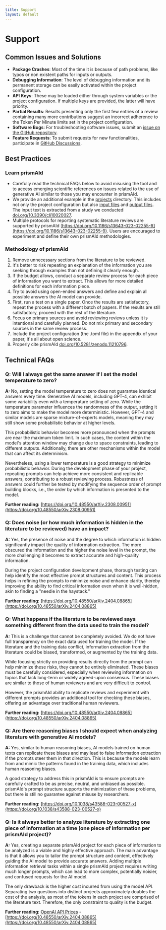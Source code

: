 ```yaml
---
title: Support
layout: default
---
```


# Support

## Common Issues and Solutions
- **Package Crashes**: Most of the time it is because of path problems, like typos or non existent paths for inputs or outputs.
- **Debugging Information**: The level of debugging information and its permanent storage can be easily activated within the project configuration.
- **API Keys**: These may be loaded either through system variables or the project configuration. If multiple keys are provided, the latter will have priority.
- **Partial Results**: Results presenting only the first few entries of a review containing many more contributions suggest an incorrect adherence to the Token Per Minute limits set in the project configuration.
- **Software Bugs**: For troubleshooting software issues, submit an [issue on the GitHub repository](https://github.com/open-and-sustainable/prismaid/issues).
- **Feature Requests**: To submit requests for new functionalities, participate in [GitHub Discussions](https://github.com/open-and-sustainable/prismaid/discussions).

## Best Practices
### Learn prismAId
- Carefully read the technical FAQs below to avoid misusing the tool and to access emerging scientific references on issues related to the use of generative AI similar to those you may encounter in prismAId.
- We provide an additional example in the [projects](https://github.com/open-and-sustainable/prismaid/blob/main/projects/test.toml) directory. This includes not only the project configuration but also [input files](https://github.com/open-and-sustainable/prismaid/tree/main/projects/input/test) and [output files](https://github.com/open-and-sustainable/prismaid/tree/main/projects/output/test). The input text is extracted from a study we conducted [doi.org/10.3390/cli10020027](https://doi.org/10.3390/cli10020027).
- Multiple protocols for reporting systematic literature reviews are supported by prismAId [https://doi.org/10.1186/s13643-023-02255-9](https://doi.org/10.1186/s13643-023-02255-9). Users are encouraged to experiment and define their own prismAId methodologies.

### Methodology of prismAId
1. Remove unnecessary sections from the literature to be reviewed.
2. It's better to risk repeating an explanation of the information you are seeking through examples than not defining it clearly enough.
3. If the budget allows, conduct a separate review process for each piece of information you want to extract. This allows for more detailed definitions for each information piece.
4. Try to avoid using open-ended answers and define and explain all possible answers the AI model can provide.
5. First, run a test on a single paper. Once the results are satisfactory, repeat the process with a different batch of papers. If the results are still satisfactory, proceed with the rest of the literature.
6. Focus on primary sources and avoid reviewing reviews unless it is intentional and carefully planned. Do not mix primary and secondary sources in the same review process.
7. Include the project configuration (the .toml file) in the appendix of your paper, it's all about open science.
8. Properly cite prismAId [doi.org/10.5281/zenodo.11210796](https://doi.org/10.5281/zenodo.11210796).

## Technical FAQs
### Q: Will I always get the same answer if I set the model temperature to zero?
**A:** No, setting the model temperature to zero does not guarantee identical answers every time. Generative AI models, including GPT-4, can exhibit some variability even with a temperature setting of zero. While the temperature parameter influences the randomness of the output, setting it to zero aims to make the model more deterministic. However, GPT-4 and similar models are sparse mixture-of-experts models, meaning they may still show some probabilistic behavior at higher levels.

This probabilistic behavior becomes more pronounced when the prompts are near the maximum token limit. In such cases, the content within the model's attention window may change due to space constraints, leading to different outputs. Additionally, there are other mechanisms within the model that can affect its determinism.

Nevertheless, using a lower temperature is a good strategy to minimize probabilistic behavior. During the development phase of your project, repeating prompts can help achieve more consistent and replicable answers, contributing to a robust reviewing process. Robustness of answers could further be tested by modifying the sequence order of prompt building blocks, i.e., the order by which information is presented to the model.

**Further reading:** [https://doi.org/10.48550/arXiv.2308.00951](https://doi.org/10.48550/arXiv.2308.00951)

### Q: Does noise (or how much information is hidden in the literature to be reviewed) have an impact?

**A:** Yes, the presence of noise and the degree to which information is hidden significantly impact the quality of information extraction. The more obscured the information and the higher the noise level in the prompt, the more challenging it becomes to extract accurate and high-quality information. 

During the project configuration development phase, thorough testing can help identify the most effective prompt structures and content. This process helps in refining the prompts to minimize noise and enhance clarity, thereby improving the ability to find critical information even when it is well-hidden, akin to finding a "needle in the haystack."

**Further reading:** [https://doi.org/10.48550/arXiv.2404.08865](https://doi.org/10.48550/arXiv.2404.08865)

### Q: What happens if the literature to be reviewed says something different from the data used to train the model?

**A:** This is a challenge that cannot be completely avoided. We do not have full transparency on the exact data used for training the model. If the literature and the training data conflict, information extraction from the literature could be biased, transformed, or augmented by the training data. 

While focusing strictly on providing results directly from the prompt can help minimize these risks, they cannot be entirely eliminated. These biases must be carefully considered, especially when reviewing information on topics that lack long-term or widely agreed-upon consensus. These biases are similar to those of human reviewers and are very difficult to control. 

However, the prismAId ability to replicate reviews and experiment with different prompts provides an additional tool for checking these biases, offering an advantage over traditional human reviewers.

**Further reading:** [https://doi.org/10.48550/arXiv.2404.08865](https://doi.org/10.48550/arXiv.2404.08865)

### Q: Are there reasoning biases I should expect when analyzing literature with generative AI models?

**A:** Yes, similar to human reasoning biases, AI models trained on human texts can replicate these biases and may lead to false information extraction if the prompts steer them in that direction. This is because the models learn from and mimic the patterns found in the training data, which includes human reasoning biases. 

A good strategy to address this in prismAId is to ensure prompts are carefully crafted to be as precise, neutral, and unbiased as possible. prismAId's prompt structure supports the minimization of these problems, but there is still no guarantee against misuse by researchers.

**Further reading:** [https://doi.org/10.1038/s43588-023-00527-x](https://doi.org/10.1038/s43588-023-00527-x)

### Q: Is it always better to analyze literature by extracting one piece of information at a time (one piece of information per prismAId project)?

**A:** Yes, creating a separate prismAId project for each piece of information to be analyzed is a viable and highly effective approach. The main advantage is that it allows you to tailor the prompt structure and content, effectively guiding the AI model to provide accurate answers. Adding multiple information retrieval tasks within a single prismAId project requires writing much longer prompts, which can lead to more complex, potentially noisier, and confused requests for the AI model. 

The only drawback is the higher cost incurred from using the model API. Separating two questions into distinct projects approximately doubles the cost of the analysis, as most of the tokens in each project are comprised of the literature text. Therefore, the only constraint to quality is the budget.

**Further reading:** [OpenAI API Prices](https://openai.com/api/pricing/) - [https://doi.org/10.48550/arXiv.2404.08865](https://doi.org/10.48550/arXiv.2404.08865)

<div id="wcb" class="carbonbadge"></div>
<script src="https://unpkg.com/website-carbon-badges@1.1.3/b.min.js" defer></script>